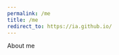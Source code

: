 ```yaml
---
permalink: /me
title: /me
redirect_to: https://ia.github.io/
---
```



<!-- this is the magic line to make favicon work for posts because otherwise the modern web would be too simple & easy if we could just set favicon=path globally, right? -->
<link rel="shortcut icon" type="image/x-icon" href="{{ site.base_url }}{% link /assets/images/cli.ico %}?">


About me

